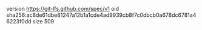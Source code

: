 version https://git-lfs.github.com/spec/v1
oid sha256:ac8de61dbe81247a12b1a1cde4ad9939cb8f7c0dbcb0a678dc6781a46223f0dd
size 509
